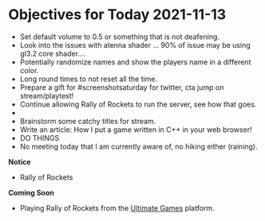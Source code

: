 # Objectives for Today 2021-11-13

- Set default volume to 0.5 or something that is not deafening.
- Look into the issues with atenna shader ... 90% of issue may be using gl3.2 core shader....
- Potentially randomize names and show the players name in a different color.
- Long round times to not reset all the time.
- Prepare a gift for #screenshotsaturday for twitter, cta jump on stream/playtest!
- Continue allowing Rally of Rockets to run the server, see how that goes.
- 
- Brainstorm some catchy titles for stream.
- Write an article: How I put a game written in C++ in your web browser!
- DO THINGS
- No meeting today that I am currently aware of, no hiking either (raining).


**Notice**

- Rally of Rockets

**Coming Soon**

- Playing Rally of Rockets from the [Ultimate Games](https://ultimate.games/) platform.
